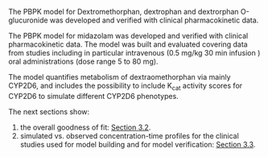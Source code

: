 The PBPK model for Dextromethorphan, dextrophan and dextrorphan O-glucuronide was developed and verified with clinical pharmacokinetic data.

The PBPK model for midazolam was developed and verified with clinical pharmacokinetic data. The model was built and evaluated covering data from studies including in particular 
intravenous (0.5 mg/kg 30 min infusion ) 
oral administrations (dose range 5 to 80 mg).

The model quantifies metabolism of dextraomethorphan via mainly CYP2D6, and includes the possibility to include K<sub>cat</sub> activity scores for CYP2D6 to simulate different CYP2D6 phenotypes.

The next sections show:

1. the overall goodness of fit: [Section 3.2](#diagnostics-plots).
2. simulated vs. observed concentration-time profiles for the clinical studies used for model building and for model verification: [Section 3.3](#ct-profiles).

